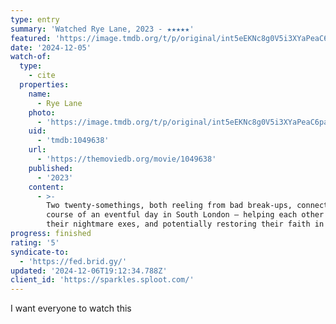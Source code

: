 ```yaml
---
type: entry
summary: 'Watched Rye Lane, 2023 - ★★★★★'
featured: 'https://image.tmdb.org/t/p/original/int5eEKNc8g0V5i3XYaPeaC6paD.jpg'
date: '2024-12-05'
watch-of:
  type:
    - cite
  properties:
    name:
      - Rye Lane
    photo:
      - 'https://image.tmdb.org/t/p/original/int5eEKNc8g0V5i3XYaPeaC6paD.jpg'
    uid:
      - 'tmdb:1049638'
    url:
      - 'https://themoviedb.org/movie/1049638'
    published:
      - '2023'
    content:
      - >-
        Two twenty-somethings, both reeling from bad break-ups, connect over the
        course of an eventful day in South London – helping each other deal with
        their nightmare exes, and potentially restoring their faith in romance.
progress: finished
rating: '5'
syndicate-to:
  - 'https://fed.brid.gy/'
updated: '2024-12-06T19:12:34.788Z'
client_id: 'https://sparkles.sploot.com/'
---
```

I want everyone to watch this
